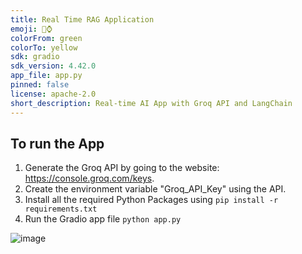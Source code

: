 ```yaml
---
title: Real Time RAG Application
emoji: 🤺⌚
colorFrom: green
colorTo: yellow
sdk: gradio
sdk_version: 4.42.0
app_file: app.py
pinned: false
license: apache-2.0
short_description: Real-time AI App with Groq API and LangChain
---
```

## To run the App
1. Generate the Groq API by going to the website: https://console.groq.com/keys.
2. Create the environment variable "Groq_API_Key" using the API.
3. Install all the required Python Packages using `pip install -r requirements.txt`
4. Run the Gradio app file `python app.py`

![image](https://github.com/user-attachments/assets/665d7df4-4fd3-47d4-91a1-a3cd52b31de7)